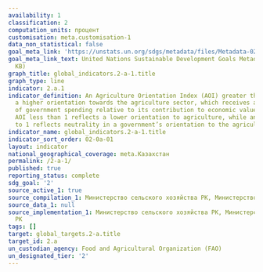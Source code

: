 ```yaml
---
availability: 1
classification: 2
computation_units: процент
customisation: meta.customisation-1
data_non_statistical: false
goal_meta_link: 'https://unstats.un.org/sdgs/metadata/files/Metadata-02-0A-01.pdf '
goal_meta_link_text: United Nations Sustainable Development Goals Metadata (PDF 223
  KB)
graph_title: global_indicators.2-a-1.title
graph_type: line
indicator: 2.a.1
indicator_definition: An Agriculture Orientation Index (AOI) greater than 1 reflects
  a higher orientation towards the agriculture sector, which receives a higher share
  of government spending relative to its contribution to economic value-added. An
  AOI less than 1 reflects a lower orientation to agriculture, while an AOI equal
  to 1 reflects neutrality in a government’s orientation to the agriculture sector.
indicator_name: global_indicators.2-a-1.title
indicator_sort_order: 02-0a-01
layout: indicator
national_geographical_coverage: meta.Казахстан
permalink: /2-a-1/
published: true
reporting_status: complete
sdg_goal: '2'
source_active_1: true
source_compilation_1: Министерство сельского хозяйства РК, Министерство финансов РК
source_data_1: null
source_implementation_1: Министерство сельского хозяйства РК, Министерство финансов
  РК
tags: []
target: global_targets.2-a.title
target_id: 2.a
un_custodian_agency: Food and Agricultural Organization (FAO)
un_designated_tier: '2'
---
```

